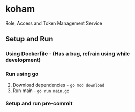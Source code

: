 # koham
Role, Access and Token Management Service
## Setup and Run
  ### Using Dockerfile - (Has a bug, refrain using while development)
  <!-- 1. Build docker - `docker build -t koham .`
  2. Run Docker - `docker run -it -p 8080:8080 koham` -->
  ### Run using go
  <!-- 1. Using docker compose to run mysql and redis - `docker compose up -d` -->
  2. Download dependencies - `go mod download`
  3. Run main - `go run main.go`
  ### Setup and run pre-commit
  <!-- 1. Install golangci-lint - `brew install golangci-lint` or follow this - `https://golangci-lint.run/usage/install/
  2. Install pre-commit for enabling hooks - `brew install pre-commit`
  3. Install pre-commit `pre-commit install`
  4. Try adding some changes, and check if on `git commit` pre-commit hooks are running or not. -->
